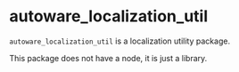# autoware_localization_util

`autoware_localization_util` is a localization utility package.

This package does not have a node, it is just a library.
